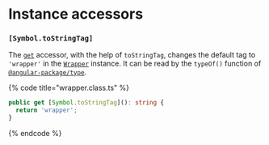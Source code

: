# Instance accessors

### `[Symbol.toStringTag]`

The [`get`](https://developer.mozilla.org/en-US/docs/Web/JavaScript/Reference/Functions/get) accessor, with the help of `toStringTag`, changes the default tag to `'wrapper'` in the [`Wrapper`](../wrap/wrap.md#wrapper) instance. It can be read by the `typeOf()` function of [`@angular-package/type`](https://github.com/angular-package/type).

{% code title="wrapper.class.ts" %}
```typescript
public get [Symbol.toStringTag](): string {
  return 'wrapper';
}
```
{% endcode %}
